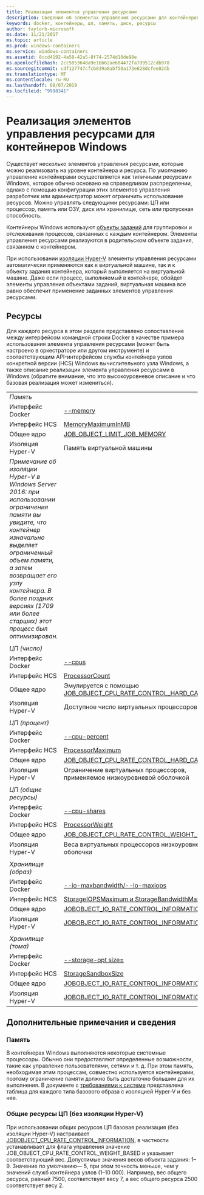```yaml
---
title: Реализация элементов управления ресурсами
description: Сведения об элементах управления ресурсами для контейнеров Windows
keywords: docker, контейнеры, цп, память, диск, ресурсы
author: taylorb-microsoft
ms.date: 11/21/2017
ms.topic: article
ms.prod: windows-containers
ms.service: windows-containers
ms.assetid: 8ccd4192-4a58-42a5-8f74-2574d10de98e
ms.openlocfilehash: 2cc5853648a9e1bb62ae684472fa7d9512cdb978
ms.sourcegitcommit: cdf127747cfcb839a8abf50a173e628dcfee02db
ms.translationtype: MT
ms.contentlocale: ru-RU
ms.lasthandoff: 08/07/2019
ms.locfileid: "9998341"
---
```

# <a name="implementing-resource-controls-for-windows-containers"></a>Реализация элементов управления ресурсами для контейнеров Windows
Существует несколько элементов управления ресурсами, которые можно реализовать на уровне контейнера и ресурса.  По умолчанию управление контейнерами осуществляется как типичными ресурсами Windows, которое обычно основано на справедливом распределении, однако с помощью конфигурации этих элементов управления разработчик или администратор может ограничить использование ресурсов.  Можно управлять следующими ресурсами: ЦП или процессор, память или ОЗУ, диск или хранилище, сеть или пропускная способность.

Контейнеры Windows используют [объекты заданий](https://docs.microsoft.com/windows/desktop/ProcThread/job-objects) для группировки и отслеживания процессов, связанных с каждым контейнером.  Элементы управления ресурсами реализуются в родительском объекте задания, связанном с контейнером. 

При использовании [изоляции Hyper-V](https://docs.microsoft.com/virtualization/windowscontainers/about/index#windows-container-types) элементы управления ресурсами автоматически применяются как к виртуальной машине, так и к объекту задания контейнера, который выполняется на виртуальной машине. Даже если процесс, выполняемый в контейнере, обойдет элементы управления объектами заданий, виртуальная машина все равно обеспечит применение заданных элементов управления ресурсами.

## <a name="resources"></a>Ресурсы
Для каждого ресурса в этом разделе представлено сопоставление между интерфейсом командной строки Docker в качестве примера использования элемента управления ресурсами (может быть настроено в оркестраторе или другом инструменте) и соответствующим API-интерфейсом службы контейнера узлов конкретной версии (HCS) Windows вычислительного узла Windows, а также описание реализации элемента управления ресурсами в Windows (обратите внимание, что это высокоуровневое описание и что базовая реализация может измениться).

|  | |
| ----- | ------|
| *Память* ||
| Интерфейс Docker | [--memory](https://docs.docker.com/engine/admin/resource_constraints/#memory) |
| Интерфейс HCS | [MemoryMaximumInMB](https://github.com/Microsoft/hcsshim/blob/b144c605002d4086146ca1c15c79e56bfaadc2a7/interface.go#L67) |
| Общее ядро | [JOB_OBJECT_LIMIT_JOB_MEMORY](https://docs.microsoft.com/windows/desktop/api/winnt/ns-winnt-_jobobject_basic_limit_information) |
| Изоляция Hyper-V | Память виртуальной машины |
| _Примечание об изоляции Hyper-V в Windows Server 2016: при использовании ограничения памяти вы увидите, что контейнер изначально выделяет ограниченный объем памяти, а затем возвращает его узлу контейнера.  В более поздних версиях (1709 или более старших) этот процесс был оптимизирован._ |
| ||
| *ЦП (число)* ||
| Интерфейс Docker | [--cpus](https://docs.docker.com/engine/admin/resource_constraints/#cpu) |
| Интерфейс HCS | [ProcessorCount](https://github.com/Microsoft/hcsshim/blob/b144c605002d4086146ca1c15c79e56bfaadc2a7/interface.go#L67) |
| Общее ядро | Эмулируется с помощью [JOB_OBJECT_CPU_RATE_CONTROL_HARD_CAP](https://docs.microsoft.com/windows/desktop/api/winnt/ns-winnt-_jobobject_cpu_rate_control_information)* |
| Изоляция Hyper-V | Доступное число виртуальных процессоров |
| ||
| *ЦП (процент)* ||
| Интерфейс Docker | [--cpu-percent](https://docs.docker.com/engine/admin/resource_constraints/#cpu) |
| Интерфейс HCS | [ProcessorMaximum](https://github.com/Microsoft/hcsshim/blob/b144c605002d4086146ca1c15c79e56bfaadc2a7/interface.go#L67) |
| Общее ядро | [JOB_OBJECT_CPU_RATE_CONTROL_HARD_CAP](https://docs.microsoft.com/windows/desktop/api/winnt/ns-winnt-_jobobject_cpu_rate_control_information) |
| Изоляция Hyper-V | Ограничение виртуальных процессоров, применяемое низкоуровневой оболочкой |
| ||
| *ЦП (общие ресурсы)* ||
| Интерфейс Docker | [--cpu-shares](https://docs.docker.com/engine/admin/resource_constraints/#cpu) |
| Интерфейс HCS | [ProcessorWeight](https://github.com/Microsoft/hcsshim/blob/b144c605002d4086146ca1c15c79e56bfaadc2a7/interface.go#L67) |
| Общее ядро | [JOB_OBJECT_CPU_RATE_CONTROL_WEIGHT_BASED](https://docs.microsoft.com/windows/desktop/api/winnt/ns-winnt-_jobobject_cpu_rate_control_information) |
| Изоляция Hyper-V | Веса виртуальных процессоров низкоуровневой оболочки |
| ||
| *Хранилище (образ)* ||
| Интерфейс Docker | [--io-maxbandwidth/--io-maxiops](https://docs.docker.com/edge/engine/reference/commandline/run/#usage) |
| Интерфейс HCS | [StorageIOPSMaximum и StorageBandwidthMaximum](https://github.com/Microsoft/hcsshim/blob/b144c605002d4086146ca1c15c79e56bfaadc2a7/interface.go#L67) |
| Общее ядро | [JOBOBJECT_IO_RATE_CONTROL_INFORMATION](https://docs.microsoft.com/windows/desktop/api/jobapi2/ns-jobapi2-jobobject_io_rate_control_information) |
| Изоляция Hyper-V | [JOBOBJECT_IO_RATE_CONTROL_INFORMATION](https://docs.microsoft.com/windows/desktop/api/jobapi2/ns-jobapi2-jobobject_io_rate_control_information) |
| ||
| *Хранилище (тома)* ||
| Интерфейс Docker | [--storage-opt size=](https://docs.docker.com/edge/engine/reference/commandline/run/#set-storage-driver-options-per-container) |
| Интерфейс HCS | [StorageSandboxSize](https://github.com/Microsoft/hcsshim/blob/b144c605002d4086146ca1c15c79e56bfaadc2a7/interface.go#L67) |
| Общее ядро | [JOBOBJECT_IO_RATE_CONTROL_INFORMATION](https://docs.microsoft.com/windows/desktop/api/jobapi2/ns-jobapi2-jobobject_io_rate_control_information) |
| Изоляция Hyper-V | [JOBOBJECT_IO_RATE_CONTROL_INFORMATION](https://docs.microsoft.com/windows/desktop/api/jobapi2/ns-jobapi2-jobobject_io_rate_control_information) |

## <a name="additional-notes-or-details"></a>Дополнительные примечания и сведения

### <a name="memory"></a>Память

В контейнерах Windows выполняются некоторые системные процессоры. Обычно они предоставляют определенные возможности, такие как управление пользователями, сетями и т. д. При этом память, необходимая этим процессам, совместно используется контейнерами, поэтому ограничение памяти должно быть достаточно большим для их выполнения.  В документе с [требованиями к системе](https://docs.microsoft.com/virtualization/windowscontainers/deploy-containers/system-requirements#memory-requirments) представлена таблица для каждого типа базового образа с изоляцией Hyper-V и без нее.

### <a name="cpu-shares-without-hyper-v-isolation"></a>Общие ресурсы ЦП (без изоляции Hyper-V)

При использовании общих ресурсов ЦП базовая реализация (без изоляции Hyper-V) настраивает [JOBOBJECT_CPU_RATE_CONTROL_INFORMATION](https://docs.microsoft.com/windows/desktop/api/winnt/ns-winnt-_jobobject_cpu_rate_control_information), в частности устанавливает для флага управления значение JOB_OBJECT_CPU_RATE_CONTROL_WEIGHT_BASED и указывает соответствующий вес.  Допустимые значения весов объекта задания: 1–9. Значение по умолчанию— 5, при этом точность меньше, чем у значений служб контейнера узлов (1–10 000).  Например, вес общего ресурса, равный 7500, соответствует весу 7, а вес общего ресурса 2500 соответствует весу 2.
